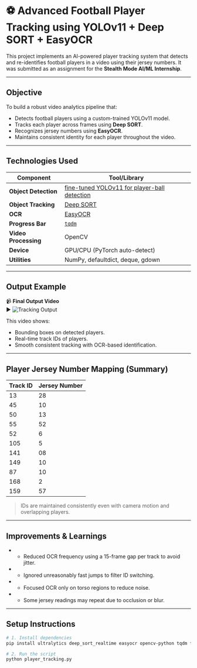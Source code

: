 # ⚽ Advanced Football Player Tracking using YOLOv11 + Deep SORT + EasyOCR

This project implements an AI-powered player tracking system that detects and re-identifies football players in a video using their jersey numbers. It was submitted as an assignment for the **Stealth Mode AI/ML Internship**.

---

##  Objective

To build a robust video analytics pipeline that:
- Detects football players using a custom-trained YOLOv11 model.
- Tracks each player across frames using **Deep SORT**.
- Recognizes jersey numbers using **EasyOCR**.
- Maintains consistent identity for each player throughout the video.

---

##  Technologies Used

| Component         | Tool/Library                         |
|------------------|--------------------------------------|
| **Object Detection** | [fine-tuned YOLOv11 for player-ball detection](https://drive.google.com/file/d/1-5fOSHOSB9UXyP_enOoZNAMScrePVcMD/view) |
| **Object Tracking**  | [Deep SORT](https://github.com/mikel-brostrom/Yolov5_DeepSort_Pytorch/tree/master/deep_sort/deep_sort) |
| **OCR**              | [EasyOCR](https://github.com/JaidedAI/EasyOCR) |
| **Progress Bar**     | [`tqdm`](https://tqdm.github.io/) |
| **Video Processing** | OpenCV |
| **Device**           | GPU/CPU (PyTorch auto-detect) |
| **Utilities**        | NumPy, defaultdict, deque, gdown |

---

##  Output Example

📹 **Final Output Video**  
▶️ ![Tracking Output](output_tracking.gif)

This video shows:
- Bounding boxes on detected players.
- Real-time track IDs of players.
- Smooth consistent tracking with OCR-based identification.

---

##  Player Jersey Number Mapping (Summary)

| Track ID | Jersey Number |
|----------|----------------|
| 13       | 28             |
| 45       | 10             |
| 50       | 13             |
| 55       | 52             |
| 52       | 6              |
| 105      | 5              |
| 141      | 08             |
| 149      | 10             |
| 87       | 10             |
| 168      | 2              |
| 159      | 57             |

> IDs are maintained consistently even with camera motion and overlapping players.

---

##  Improvements & Learnings

- * Reduced OCR frequency using a 15-frame gap per track to avoid jitter.
- * Ignored unreasonably fast jumps to filter ID switching.
- * Focused OCR only on torso regions to reduce noise.
- * Some jersey readings may repeat due to occlusion or blur.

---

##  Setup Instructions

```bash
# 1. Install dependencies
pip install ultralytics deep_sort_realtime easyocr opencv-python tqdm filterpy gdown

# 2. Run the script
python player_tracking.py
